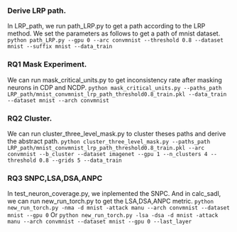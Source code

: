### Derive LRP path.
In LRP_path, we run path_LRP.py to get a path according to the LRP method.
We set the parameters as follows to get a path of mnist dataset.
`python path_LRP.py --gpu 0 --arc convmnist --threshold 0.8 --dataset mnist --suffix mnist --data_train`

### RQ1 Mask Experiment.
We can run mask_critical_units.py to get inconsistency rate after masking neurons in CDP and NCDP.
`python mask_critical_units.py --paths_path LRP_path/mnist_convmnist_lrp_path_threshold0.8_train.pkl --data_train --dataset mnist --arch convmnist`

### RQ2 Cluster.
We can run cluster_three_level_mask.py to cluster theses paths and derive the abstract path.
`python cluster_three_level_mask.py --paths_path LRP_path/mnist_convmnist_lrp_path_threshold0.8_train.pkl --arc convmnist --b_cluster --dataset imagenet --gpu 1 --n_clusters 4 --threshold 0.8 --grids 5 --data_train`

### RQ3 SNPC,LSA,DSA,ANPC
In test_neuron_coverage.py, we inplemented the SNPC. And in calc_sadl, we can run new_run_torch.py to get the LSA,DSA,ANPC metric.
`python new_run_torch.py -nma -d mnist -attack manu --arch convmnist --dataset mnist --gpu 0`
Or
`python new_run_torch.py -lsa -dsa -d mnist -attack manu --arch convmnist --dataset mnist --gpu 0 --last_layer`
